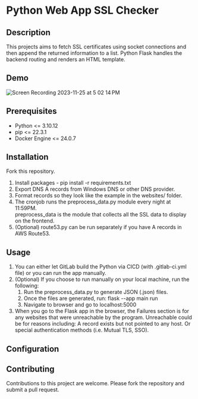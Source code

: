 # Python Web App SSL Checker

## Description
This projects aims to fetch SSL certificates using socket connections and then append the returned information to a list.  Python Flask handles the backend routing and renders an HTML template.

## Demo

![Screen Recording 2023-11-25 at 5 02 14 PM](https://github.com/techmatlock/ssl-certificate-checker/assets/2618095/cce7dc09-65b3-43f6-9611-71d27f82c9ec)

## Prerequisites
* Python <= 3.10.12 
* pip <= 22.3.1
* Docker Engine <= 24.0.7

## Installation
Fork this repository.

1. Install packages - pip install -r requirements.txt
2. Export DNS A records from Windows DNS or other DNS provider.
3. Format records so they look like the example in the websites/ folder.
4. The cronjob runs the preprocess_data.py module every night at 11:59PM.  
   preprocess_data is the module that collects all the SSL data to display on the frontend.
5. (Optional) route53.py can be run separately if you have A records in AWS Route53.

## Usage

1.  You can either let GitLab build the Python via CICD (with .gitlab-ci.yml file) or you can run the app manually.
2. (Optional) If you choose to run manually on your local machine, run the following:
   1. Run the preprocess_data.py to generate JSON (.json) files.
   2. Once the files are generated, run: flask --app main run
   3. Navigate to browser and go to localhost:5000
3. When you go to the Flask app in the browser, the Failures section is for any websites that were unreachable by the program.
   Unreachable could be for reasons including: A record exists but not pointed to any host.  Or special authentication methods (i.e. Mutual TLS, SSO).

## Configuration

## Contributing
Contributions to this project are welcome. Please fork the repository and submit a pull request.
